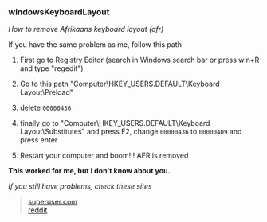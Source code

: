 ### windowsKeyboardLayout
*How to remove Afrikaans keyboard layout (afr)*

If you have the same problem as me, follow this path

1. First go to Registry Editor (search in Windows search bar or press win+R and type "regedit")

2. Go to this path "Computer\HKEY_USERS\.DEFAULT\Keyboard Layout\Preload"

3. delete `00000436`

4. finally go to "Computer\HKEY_USERS\.DEFAULT\Keyboard Layout\Substitutes" and press F2, change `00000436` to `00000409` and press enter

5. Restart your computer and boom!!! AFR is removed


**This worked for me, but I don't know about you.**

*If you still have problems, check these sites*

>[superuser.com](https://superuser.com/questions/1846837/why-is-afrikaans-keyboard-randomly-installed-on-windows-11)
><br/>
>[reddit](https://www.reddit.com/r/techsupport/comments/1bsbosk/afrikaans_keyboard_keep_appearing_and_i_cant/)
